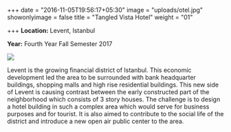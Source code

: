 +++
date = "2016-11-05T19:56:17+05:30"
image = "uploads/otel.jpg"
showonlyimage = false
title = "Tangled Vista Hotel"
weight = "01"

+++
**Location:** Levent, Istanbul

**Year:** Fourth Year Fall Semester 2017

<!--more-->

![](/portfolio/uploads/otel.jpg)

Levent is the growing financial district of Istanbul. This economic development led the area to be surrounded with bank headquarter buildings, shopping malls and high rise residential buildings. This new side of Levent is causing contrast between the early constructed part of the neighborhood which consists of 3 story houses. The challenge is to design a hotel building in such a complex area which would serve for business purposes and for tourist. It is also aimed to contribute to the social life of the district and introduce a new open air public center to the area.